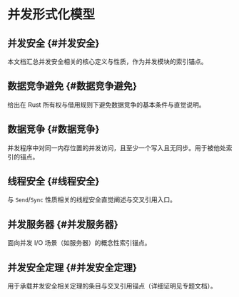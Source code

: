 ﻿# 并发形式化模型

## 并发安全 {#并发安全}

本文档汇总并发安全相关的核心定义与性质，作为并发模块的索引锚点。

## 数据竞争避免 {#数据竞争避免}

给出在 Rust 所有权与借用规则下避免数据竞争的基本条件与直觉说明。

## 数据竞争 {#数据竞争}

并发程序中对同一内存位置的并发访问，且至少一个写入且无同步。用于被他处索引的锚点。

## 线程安全 {#线程安全}

与 `Send`/`Sync` 性质相关的线程安全直觉阐述与交叉引用入口。

## 并发服务器 {#并发服务器}

面向并发 I/O 场景（如服务器）的概念性索引锚点。

## 并发安全定理 {#并发安全定理}

用于承载并发安全相关定理的条目与交叉引用锚点（详细证明见专题文档）。
